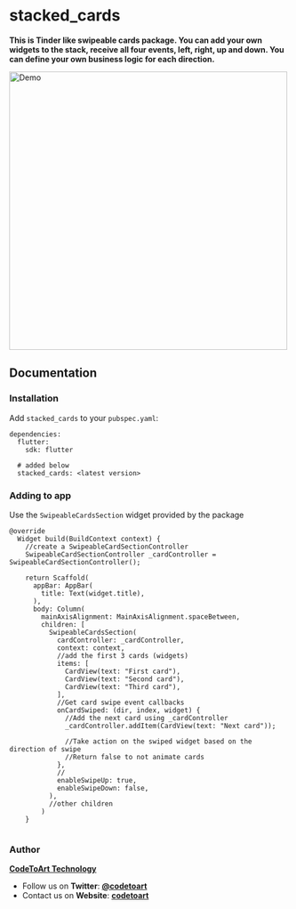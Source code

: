 # stacked_cards

**This is Tinder like swipeable cards package. You can add your own widgets to the stack, receive all four events, left, right, up and down. You can define your own business logic for each direction.**

<img alt="Demo" src="images/swipe-card.gif" height="500">

## Documentation

### Installation
Add `stacked_cards` to your `pubspec.yaml`:

```
dependencies:
  flutter:
    sdk: flutter

  # added below
  stacked_cards: <latest version>
```
### Adding to app
Use the `SwipeableCardsSection` widget provided by the package

```
@override
  Widget build(BuildContext context) {
    //create a SwipeableCardSectionController
    SwipeableCardSectionController _cardController = SwipeableCardSectionController();

    return Scaffold(
      appBar: AppBar(
        title: Text(widget.title),
      ),
      body: Column(
        mainAxisAlignment: MainAxisAlignment.spaceBetween,
        children: [
          SwipeableCardsSection(
            cardController: _cardController,
            context: context,
            //add the first 3 cards (widgets)
            items: [
              CardView(text: "First card"),
              CardView(text: "Second card"),
              CardView(text: "Third card"),
            ],
            //Get card swipe event callbacks
            onCardSwiped: (dir, index, widget) {
              //Add the next card using _cardController
              _cardController.addItem(CardView(text: "Next card"));
              
              //Take action on the swiped widget based on the direction of swipe
              //Return false to not animate cards
            },
            //
            enableSwipeUp: true,
            enableSwipeDown: false,
          ),
          //other children
        )
    }
          
```

### Author
[**CodeToArt Technology**](https://github.com/codetoart)

- Follow us on **Twitter**: [**@codetoart**](https://twitter.com/codetoart)
- Contact us on **Website**: [**codetoart**](http://www.codetoart.com)
